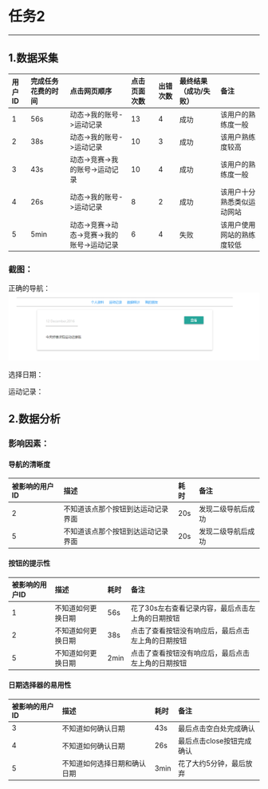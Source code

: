 # 任务2

---

## 1.数据采集

| 用户ID | 完成任务花费的时间 | 点击网页顺序 | 点击页面次数 | 出错次数 | 最终结果（成功/失败） | 备注 |
| :--- | :--- | :--- | :--- | :--- | :--- | :--- |
| 1 | 56s | 动态-&gt;我的账号-&gt;运动记录 | 13 | 4 | 成功 | 该用户的熟练度一般 |
| 2 | 38s | 动态-&gt;我的账号-&gt;运动记录 | 10 | 3 | 成功 | 该用户熟练度较高 |
| 3 | 43s | 动态-&gt;竞赛-&gt;我的账号-&gt;运动记录 | 10 | 4 | 成功 | 该用户的熟练度一般 |
| 4 | 26s | 动态-&gt;我的账号-&gt;运动记录 | 8 | 2 | 成功 | 该用户十分熟悉类似运动网站 |
| 5 | 5min | 动态-&gt;竞赛-&gt;动态-&gt;竞赛-&gt;我的账号-&gt;运动记录 | 6 | 4 | 失败 | 该用户使用网站的熟练度较低 |

### 截图：

正确的导航：![](/img/任务2导航.png)

选择日期：

运动记录：

## 2.数据分析

### 影响因素：

#### 导航的清晰度

| 被影响的用户ID | 描述 | 耗时 | 备注 |
| :--- | :--- | :--- | :--- |
| 2 | 不知道该点那个按钮到达运动记录界面 | 20s | 发现二级导航后成功 |
| 5 | 不知道该点那个按钮到达运动记录界面 | 20s | 发现二级导航后成功 |

#### 按钮的提示性

| 被影响的用户ID | 描述 | 耗时 | 备注 |
| :--- | :--- | :--- | :--- |
| 1 | 不知道如何更换日期 | 56s | 花了30s左右查看记录内容，最后点击左上角的日期按钮 |
| 2 | 不知道如何更换日期 | 38s | 点击了查看按钮没有响应后，最后点击左上角的日期按钮 |
| 5 | 不知道如何更换日期 | 2min | 点击了查看按钮没有响应后，最后点击左上角的日期按钮 |

#### 日期选择器的易用性

| 被影响的用户ID | 描述 | 耗时 | 备注 |
| :--- | :--- | :--- | :--- |
| 3 | 不知道如何确认日期 | 43s | 最后点击空白处完成确认 |
| 4 | 不知道如何确认日期 | 26s | 最后点击close按钮完成确认 |
| 5 | 不知道如何选择日期和确认日期 | 3min | 花了大约5分钟，最后放弃 |



